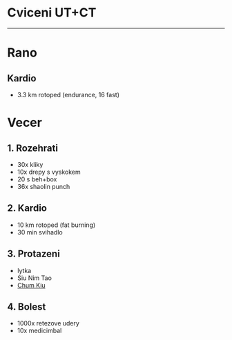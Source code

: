 # Cviceni UT+CT
---
# Rano
## Kardio
* 3.3 km rotoped (endurance, 16 fast)
# Vecer
## 1. Rozehrati
* 30x kliky
* 10x drepy s vyskokem
* 20 s beh+box
* 36x shaolin punch
## 2. Kardio
* 10 km rotoped (fat burning)
* 30 min svihadlo
## 3. Protazeni
* lytka
* Siu Nim Tao
* [Chum Kiu](https://www.youtube.com/watch?v=HwVTdukbUnQ)
## 4. Bolest
* 1000x retezove udery
* 10x medicimbal
